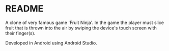 # README #
A clone of very famous game 'Fruit Ninja'.
In the game the player must slice fruit that is thrown into the air by swiping the device's touch screen with their finger(s).

Developed in Android using Android Studio.